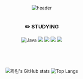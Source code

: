 <div align="center">

![header](https://capsule-render.vercel.app/api?type=Waving&color=auto&height=300&section=header&text=Jeong%20Harim&fontSize=90)
<br/>
<br/>

### :pencil2: STUDYING
![Java](https://img.shields.io/badge/Java-000000.svg?&style=flat&logo=Java&logoColor=white) <img src="https://img.shields.io/badge/Kotlin-000000?style=flat&logo=kotlin&logoColor=#7F52FF"/> <img src="https://img.shields.io/badge/Android-000000?style=flat&logo=android&logoColor=#3DDC84"/> <img src="https://img.shields.io/badge/JetpackCompose-000000?style=flat&logo=jetpackcompose&logoColor=#4285F4"/> <img src="https://img.shields.io/badge/Python-000000?style=flat&logo=python&logoColor=#3776AB"/>
<br/>
<br/>


<br/>
<br/>


![하림's GitHub stats](https://github-readme-stats.vercel.app/api?username=jbrunoo&show_icons=true&theme=highcontrast&hide=java,python,html)  ![Top Langs](https://github-readme-stats.vercel.app/api/top-langs/?username=jbrunoo&layout=compact&theme=synthwave&hide=java,python,html)



</div>
